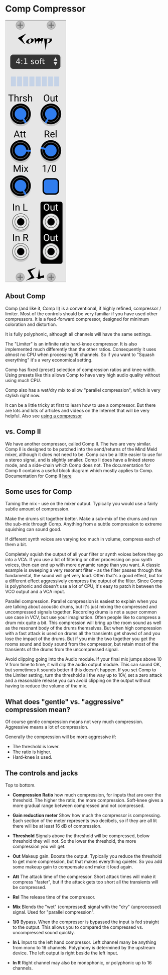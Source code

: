 # Comp Compressor

![Comp Panel](./comp.png)

## About Comp

Comp (and like it, Comp II) is a conventional, if highly refined, compressor / limiter. Most of the controls should be very familiar if you have used other compressors. It is a feed-forward compressor, designed for minimum coloration and distortion.

It is fully polyphonic, although all channels will have the same settings.

The "Limiter" is an infinite ratio hard-knee compressor. It is also implemented much differently than the other ratios. Consequently it uses almost no CPU when processing 16 channels. So if you want to "Squash everything" it's a very economical setting.

Comp has fixed (preset) selection of compression ratios and knee width. Using presets like this allows Comp to have very high audio quality without using much CPU.

Comp also has a wet/dry mix to allow "parallel compression", which is very stylish right now.

It can be a little tricky at first to learn how to use a compressor. But there are lots and lots of articles and videos on the Internet that will be very helpful. Also see [using a compressor](./using-a-compressor.md)

## vs. Comp II

We have another compressor, called Comp II. The two are very similar. Comp II is designed to be patched into the send/returns of the Mind Meld mixer, although it does not need to be. Comp can be a little easier to use for a stereo signal, and is slightly smaller. Comp II does have a linked stereo mode, and a side-chain which Comp does not. The documentation for Comp II contains a useful block diagram which mostly applies to Comp. Documentation for Comp II [here](./compressor2.md)

## Some uses for Comp

Taming the mix - use on the mixer output. Typically you would use a fairly subtle amount of compression.

Make the drums sit together better. Make a sub-mix of the drums and run the sub-mix through Comp. Anything from a subtle compression to extreme squishing can sound good.

If different synth voices are varying too much in volume, compress each of them a bit.

Completely squish the output of all your filter or synth voices before they go into a VCA. If you use a lot of filtering or other processing on you synth voices, then can end up with more dynamic range than you want. A classic example is sweeping a very resonant filter - as the filter passes through the fundamental, the sound will get very loud. Often that's a good effect, but for a different effect aggressively compress the output of the filter. Since Comp is polyphonic and doesn't use a lot of CPU, it's easy to patch it between the VCO output and a VCA input.

Parallel compression. Parallel compression is easiest to explain when you are talking about acoustic drums, but it's just mixing the compressed and uncompressed signals together. Recording drums is not a super common use case in VCV, but use your imagination. Often people like to compress a drum mix quite a bit. This compression will bring up the room sound as well as the resonant body of the drums themselves. But when high compression with a fast attack is used on drums all the transients get shaved of and you lose the impact of the drums. But if you mix the two together you get the rooms sound and body sound from the compressor, but retain most of the transients of the drums from the uncompressed signal.

Avoid clipping going into the Audio module. If your final mix jumps above 10 V from time to time, it will clip the audio output module. This can sound OK, but sometimes it sounds better if this doesn't happen. If you set Comp to the Limiter setting, turn the threshold all the way up to 10V, set a zero attack and a reasonable release you can avoid clipping on the output without having to reduce the volume of the mix.

## What does "gentle" vs. "aggressive" compression mean?

Of course gentle compression means not very much compression. Aggressive means a lot of compression.

Generally the compression will be more aggressive if:

* The threshold is lower.
* The ratio is higher.
* Hard-knee is used.

## The controls and jacks

Top to bottom.

* **Compression Ratio** how much compression, for inputs that are over the threshold. The higher the ratio, the more compression. Soft-knee gives a more gradual range between compressed and not compressed.

* **Gain reduction meter** Show how much the compressor is compressing. Each section of the meter represents two decibels, so if they are all lit there will be at least 16 dB of compression.

* **Threshold** Signals above the threshold will be compressed, below threshold they will not. So the lower the threshold, the more compression you will get.

* **Out** Makeup gain. Boosts the output. Typically you reduce the threshold to get more compression, but that makes everything quieter. So you add some makeup gain to compensate and make it loud again.

* **Att** The attack time of the compressor. Short attack times will make it compress "faster", but if the attack gets too short all the transients will be compressed.

* **Rel** The release time of the compressor.

* **Mix** Blends the "wet" (compressed) signal with the "dry" (unprocessed) signal. Used for "parallel compression".

* **1/0** Bypass. When the compressor is bypassed the input is fed straight to the output. This allows you to compared the compressed vs. uncompressed sound quickly.

* **In L** Input to the left hand compressor. Left channel many be anything from mono to 16 channels. Polyphony is determined by the upstream device. The left output is right beside the left input.

* **In R** Right channel may also be monophonic, or polyphonic up to 16 channels.
